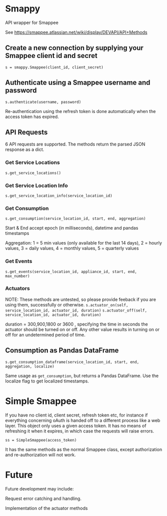 # Smappy
API wrapper for Smappee

See https://smappee.atlassian.net/wiki/display/DEVAPI/API+Methods

## Create a new connection by supplying your Smappee client id and secret
`s = smappy.Smappee(client_id, client_secret)`

## Authenticate using a Smappee username and password
`s.authenticate(username, password)`

Re-authentication using the refresh token is done automatically when the access token has expired.

## API Requests
6 API requests are supported. The methods return the parsed JSON response as a dict.

### Get Service Locations
`s.get_service_locations()` 

### Get Service Location Info
`s.get_service_location_info(service_location_id)`

### Get Consumption
`s.get_consumption(service_location_id, start, end, aggregation)`

Start & End accept epoch (in milliseconds), datetime and pandas timestamps

Aggregation: 1 = 5 min values (only available for the last 14 days), 2 = hourly values, 3 = daily values, 4 = monthly values, 5 = quarterly values

### Get Events
`s.get_events(service_location_id, appliance_id, start, end, max_number)`

### Actuators
NOTE: These methods are untested, so please provide feeback if you are using them, successfully or otherwise.
`s.actuator_on(self, service_location_id, actuator_id, duration)`
`s.actuator_off(self, service_location_id, actuator_id, duration)`

duration = 300,900,1800 or 3600 , specifying the time in seconds the actuator
should be turned on or off. Any other value results in turning on or off for an
undetermined period of time.

## Consumption as Pandas DataFrame
`s.get_consumption_dataframe(service_location_id, start, end, aggregation, localize)`

Same usage as `get_consumption`, but returns a Pandas DataFrame. Use the localize flag to get localized timestamps.

# Simple Smappee
If you have no client id, client secret, refresh token etc, for instance if everything concerning oAuth is handed off
to a different process like a web layer. This object only uses a given access token. It has no means of refreshing it
when it expires, in which case the requests will raise errors.

`ss = SimpleSmappee(access_token)`

It has the same methods as the normal Smappee class, except authorization and re-authorization will not work.

# Future
Future development may include:

Request error catching and handling.

Implementation of the actuator methods